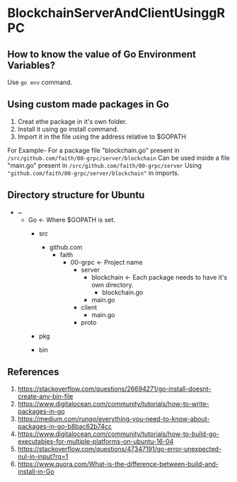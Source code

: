 # BlockchainServerAndClientUsinggRPC

## How to know the value of Go Environment Variables?

Use `go env` command.

## Using custom made packages in Go

1. Creat ethe package in it's own folder.
2. Install it using go install command.
3. Import it in the file using the address relative to $GOPATH

For Example-
For a package file "blockchain.go" present in `/src/github.com/faith/00-grpc/server/blockchain`
Can be used inside a file "main.go" present in `/src/github.com/faith/00-grpc/server`
Using `"github.com/faith/00-grpc/server/blockchain"` in imports.

## Directory structure for Ubuntu

- ~
  - Go                              <- Where $GOPATH is set.
    - src
      - github.com
        - faith
          - 00-grpc                 <- Project name
            - server
              - blockchain          <- Each package needs to have it's own directory.
                - blockchain.go
              - main.go
            - client
              - main.go
            - proto
              
    - pkg
    - bin
    
    
    
## References

1. https://stackoverflow.com/questions/26694271/go-install-doesnt-create-any-bin-file
2. https://www.digitalocean.com/community/tutorials/how-to-write-packages-in-go
3. https://medium.com/rungo/everything-you-need-to-know-about-packages-in-go-b8bac62b74cc
4. https://www.digitalocean.com/community/tutorials/how-to-build-go-executables-for-multiple-platforms-on-ubuntu-16-04
5. https://stackoverflow.com/questions/47347191/go-error-unexpected-nul-in-input?rq=1
6. https://www.quora.com/What-is-the-difference-between-build-and-install-in-Go
